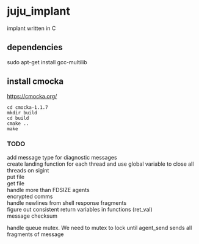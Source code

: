 # juju_implant
implant written in C

## dependencies
sudo apt-get install gcc-multilib

## install cmocka

https://cmocka.org/
```
cd cmocka-1.1.7
mkdir build
cd build
cmake ..
make
```


### TODO
add message type for diagnostic messages  
create landing function for each thread and use global variable to close all threads on sigint  
put file  
get file  
handle more than FDSIZE agents  
encrypted comms  
handle newlines from shell response fragments  
figure out consistent return variables in functions (ret_val)  
message checksum  

handle queue mutex. We need to mutex to lock until agent_send sends all fragments of message  